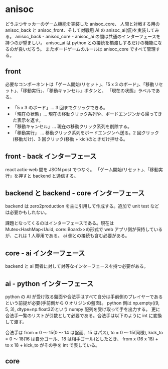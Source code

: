 # anisoc

どうぶつサッカーのゲーム機能を実装した anisoc_core、
人間と対戦する用の anisoc_back と anisoc_front、そして対戦用 AI の anisoc_ai(仮)を実装してみる。
anisoc_back - anisoc_core - anisoc_ai の間は共通のインターフェースを持つのが望ましい。
anisoc_ai は python との接続を橋渡しするだけの機能になるのが良いだろう。
またボードゲームのルールは anisoc_core ですべて管理する。

## front

必要なコンポーネントは「ゲーム開始/リセット」、「5 x 3 のボード」、「移動リセット」、「移動実行」、「移動キャンセル」ボタンと、
「現在の状態」ラベルである。

- 「5 x 3 のボード」... 3 回までクリックできる。
- 「現在の状態」... 現在の移動クリック系列や、ボードエンジンから帰ってきた表示を返す。
- 「移動キャンセル」... 現在の移動クリック系列を削除する。
- 「移動実行」 ... 移動クリック系列をボードエンジンへ送る。2 回クリック(移動だけ)、3 回クリック(移動 + kici)のときだけ押せる。

## front - back インターフェース

react actix-web 間を JSON post でつなぐ。
「ゲーム開始/リセット」、「移動実行」を押すと backend と通信する。

## backend と backend - core インターフェース

backend は zero2production を主に引用して作成する。追加で unit test などは必要かもしれない。

課題となってくるのはインターフェースである。現在は Mutex<HashMap<Uuid, core::Board>>の形式で web アプリ側が保持しているが、これは 1 人専用である。
ai 側との接続も含む必要がある。

## core - ai インターフェース

backend と ai 両者に対して対等なインターフェースを持つ必要がある。

## ai - python インターフェース

python の AI が受け取る盤面や合法手はすべて自分は手前側のプレイヤーであるという前提が必要(手前側から 0 オリジンの盤面)。
python 側は np.empty((9, 5, 3), dtype=np.float32)という numpy 配列を受け取って手を出力する。
更に合法手一覧のリストが引数として必要である。合法手は以下のように int に変換して渡す。

合法手は from = 0 ～ 15(0 ～ 14 は盤面、15 はパス), to = 0 ～ 15(同様), kick_to = 0 ～ 18(16 は自分ゴール、18 は相手ゴール)としたとき、
from x (16 x 18) + to x 18 + kick_to がその手を int で表している。

## core
